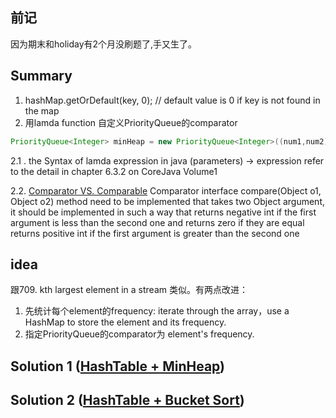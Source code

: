 ## 前记
因为期末和holiday有2个月没刷题了,手又生了。

## Summary
1. hashMap.getOrDefault(key, 0); // default value is 0 if key is not found in the map
2. 用lamda function 自定义PriorityQueue的comparator
```java
PriorityQueue<Integer> minHeap = new PriorityQueue<Integer>((num1,num2)-> map.get(num1) - map.get(num2))
```
2.1 . the Syntax of lamda expression in java
(parameters) -> expression
refer to the detail in chapter 6.3.2 on CoreJava Volume1 

2.2. [Comparator VS. Comparable](https://stackoverflow.com/questions/2266827/when-to-use-comparable-and-comparator)
Comparator interface compare(Object o1, Object o2) method need to be implemented that takes two Object argument, 
it should be implemented in such a way that 
    returns negative int if the first argument is less than the second one and 
    returns zero if they are equal 
    returns positive int if the first argument is greater than the second one

## idea
跟709. kth largest element in a stream 类似。有两点改进：
1. 先统计每个element的frequency: iterate through the array，use a HashMap to store the element and its frequency. 
2. 指定PriorityQueue的comparator为 element's frequency. 

## Solution 1 ([HashTable + MinHeap](https://leetcode.com/problems/top-k-frequent-elements/solution/))
## Solution 2 ([HashTable + Bucket Sort](https://leetcode.com/problems/top-k-frequent-elements/discuss/81602/Java-O(n)-Solution-Bucket-Sort))
